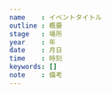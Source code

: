 ```yaml
---
name    : イベントタイトル
outline : 概要
stage   : 場所
year    : 年
date    : 月日
time    : 時刻
keywords: []
note    : 備考
---
```

